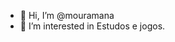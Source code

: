 - 👋 Hi, I’m @mouramana
- 👀 I’m interested in Estudos e jogos.

<!---
mouramana/mouramana is a ✨ special ✨ repository because its `README.md` (this file) appears on your GitHub profile.
You can click the Preview link to take a look at your changes.
--->
